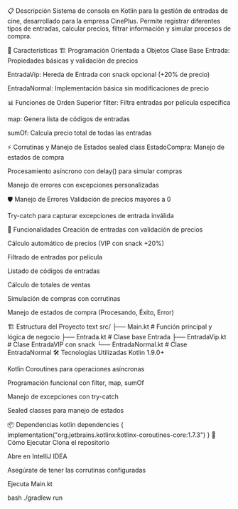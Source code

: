 📋 Descripción
Sistema de consola en Kotlin para la gestión de entradas de cine, desarrollado para la empresa CinePlus. Permite registrar diferentes tipos de entradas, calcular precios, filtrar información y simular procesos de compra.

🚀 Características
🏗️ Programación Orientada a Objetos
Clase Base Entrada: Propiedades básicas y validación de precios

EntradaVip: Hereda de Entrada con snack opcional (+20% de precio)

EntradaNormal: Implementación básica sin modificaciones de precio

📊 Funciones de Orden Superior
filter: Filtra entradas por película específica

map: Genera lista de códigos de entradas

sumOf: Calcula precio total de todas las entradas

⚡ Corrutinas y Manejo de Estados
sealed class EstadoCompra: Manejo de estados de compra

Procesamiento asíncrono con delay() para simular compras

Manejo de errores con excepciones personalizadas

🛡️ Manejo de Errores
Validación de precios mayores a 0

Try-catch para capturar excepciones de entrada inválida

🎯 Funcionalidades
Creación de entradas con validación de precios

Cálculo automático de precios (VIP con snack +20%)

Filtrado de entradas por película

Listado de códigos de entradas

Cálculo de totales de ventas

Simulación de compras con corrutinas

Manejo de estados de compra (Procesando, Éxito, Error)

🏗️ Estructura del Proyecto
text
src/
├── Main.kt           # Función principal y lógica de negocio
├── Entrada.kt        # Clase base Entrada
├── EntradaVip.kt     # Clase EntradaVIP con snack
└── EntradaNormal.kt  # Clase EntradaNormal
🛠️ Tecnologías Utilizadas
Kotlin 1.9.0+

Kotlin Coroutines para operaciones asíncronas

Programación funcional con filter, map, sumOf

Manejo de excepciones con try-catch

Sealed classes para manejo de estados

📦 Dependencias
kotlin
dependencies {
    implementation("org.jetbrains.kotlinx:kotlinx-coroutines-core:1.7.3")
}
🚀 Cómo Ejecutar
Clona el repositorio

Abre en IntelliJ IDEA

Asegúrate de tener las corrutinas configuradas

Ejecuta Main.kt

bash
./gradlew run
